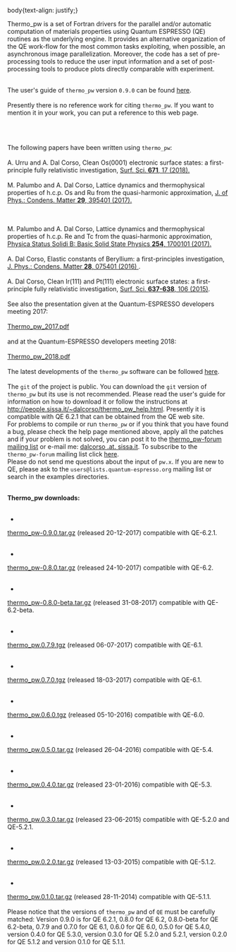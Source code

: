 <html> 
 
 body{text-align: justify;}
 
 <body>
Thermo_pw is a set of Fortran drivers for the parallel and/or automatic 
computation of materials properties using Quantum ESPRESSO (QE) routines 
as the underlying engine. It provides an alternative organization of the 
QE work-flow for the most common tasks exploiting, when possible, 
an asynchronous image parallelization. Moreover, the code has a set of 
pre-processing tools to reduce the user input information and a set of 
post-processing tools to produce plots directly comparable with experiment.
<br>
<br>

The user's guide of <code>thermo_pw</code> version <code>0.9.0</code> can be
found <a href="https://people.sissa.it/dalcorso/thermo_pw/user_guide/index.html">here</a>.
<br>
<br>
Presently there is no reference work for citing <code>thermo_pw</code>. If you want to mention it in your work, you can put a reference to this web page.

<br>
<br>

  The following papers have been written using <code>thermo_pw</code>:
<br>
<br>
A. Urru and A. Dal Corso,
Clean Os(0001) electronic surface states: a first-principle fully relativistic investigation,
<a href="https://www.sciencedirect.com/science/article/pii/S0039602817309469">Surf. Sci. <B> 671</B>, 17 (2018).</a>
<br>
<br>
M. Palumbo and A. Dal Corso,
Lattice dynamics and thermophysical properties of h.c.p. Os and Ru from
the quasi-harmonic approximation,
<a href="http://iopscience.iop.org/article/10.1088/1361-648X/aa7dca">
J. of Phys.: Condens. Matter <B>29</B>, 395401 (2017).
</a>

<br>
<br>
M. Palumbo and A. Dal Corso,
Lattice dynamics and thermophysical properties of h.c.p. Re and Tc from
the quasi-harmonic approximation,
<a href="http://dx.doi.org/10.1002/pssb.201700101">Physica Status Solidi B:
Basic Solid State Physics <B>254</B>, 1700101 (2017).
</a>

<br>
<br>
A. Dal Corso,
Elastic constants of Beryllium: a first-principles investigation,
<a href="http://dx.doi.org/10.1088/0953-8984/28/7/075401"> J. Phys.: Condens. Matter <B>28</B>, 075401 (2016) </a>.

<br>
<br>
A. Dal Corso,
Clean Ir(111) and Pt(111) electronic surface states: a first-principle fully relativistic investigation,
<a href="http://www.sciencedirect.com/science/article/pii/S0039602815000734"> Surf. Sci. <B>637-638</B>, 106 (2015)</a>.
<br>
<br>
See also the presentation given at the Quantum-ESPRESSO developers meeting 2017:

<br>
<br>
<a href="https://people.sissa.it/~dalcorso/thermo_pw_2017.pdf">Thermo_pw_2017.pdf</a>
<br>
<br>
and at the Quantum-ESPRESSO developers meeting 2018:
<br>
<br>
<a href="https://people.sissa.it/~dalcorso/thermo_pw_2018.pdf">Thermo_pw_2018.pdf</a>
<br>
<br>
The latest developments of the <code>thermo_pw</code> software can be
followed <a href="https://github.com/dalcorso/thermo_pw/commits/master">here</a>.
<br>
<br>
The <code>git</code> of the project is public. You can download the <code>git</code> version of <code>thermo_pw</code> but its use is not recommended.
Please read the user's guide for information on how to download it or follow the instructions at <a href="https://people.sissa.it/~dalcorso/thermo_pw_help.html">
http://people.sissa.it/~dalcorso/thermo_pw_help.html</a>.
Presently it is compatible with QE 6.2.1 that can be obtained from the QE web site.


<br>
For problems to compile or run <code>thermo_pw</code> or if you think
that you have found a bug, please check the help page mentioned above, apply
all the patches and if your problem is not solved, you can post it to the
<a href="mailto:thermo_pw-forum@lists.quantum-espresso.org">thermo_pw-forum mailing list</a> or e-mail me: <a href="mailto:dalcorso .at. sissa.it">dalcorso .at. sissa.it</a>. To subscribe to the <code>thermo_pw-forum</code> mailing list
click <a href="https://lists.quantum-espresso.org/mailman/listinfo/thermo_pw-forum">here</a>.
<br>
Please do not send me questions about the input of <code>pw.x</code>.
If you are new to QE, please ask to the
<code>users@lists.quantum-espresso.org</code> mailing list or search
in the examples directories.
<br>
<br>

<b>Thermo_pw downloads:</b>
<br>
<br>
- <a href="http://people.sissa.it/%7Edalcorso/thermo_pw/thermo_pw-0.9.0.tar.gz">
thermo_pw-0.9.0.tar.gz</a>  (released 20-12-2017) compatible with QE-6.2.1.
<br>
<br>
- <a href="http://people.sissa.it/%7Edalcorso/thermo_pw/thermo_pw-0.8.0.tgz">
thermo_pw-0.8.0.tar.gz</a>  (released 24-10-2017) compatible with QE-6.2.
<br>
<br>
- <a href="http://people.sissa.it/%7Edalcorso/thermo_pw/thermo_pw-0.8.0-beta.tgz">
thermo_pw-0.8.0-beta.tar.gz</a>  (released 31-08-2017) compatible with QE-6.2-beta.
<br>
<br>
- <a href="http://people.sissa.it/%7Edalcorso/thermo_pw/thermo_pw.0.7.9.tgz">
thermo_pw.0.7.9.tgz</a>  (released 06-07-2017) compatible with QE-6.1.
<br>
<br>
- <a href="http://people.sissa.it/%7Edalcorso/thermo_pw/thermo_pw.0.7.0.tgz">
thermo_pw.0.7.0.tgz</a>  (released 18-03-2017) compatible with QE-6.1.
<br>
<br>
- <a href="http://people.sissa.it/%7Edalcorso/thermo_pw/thermo_pw.0.6.0.tgz">
thermo_pw.0.6.0.tgz</a>  (released 05-10-2016) compatible with QE-6.0.
<br>
<br>
- <a href="http://people.sissa.it/%7Edalcorso/thermo_pw/thermo_pw.0.5.0.tar.gz">
thermo_pw.0.5.0.tar.gz</a>  (released 26-04-2016) compatible with QE-5.4.
<br>
<br>
- <a href="http://people.sissa.it/%7Edalcorso/thermo_pw/thermo_pw.0.4.0.tar.gz">
thermo_pw.0.4.0.tar.gz</a>  (released 23-01-2016) compatible with QE-5.3.
<br>
<br>
- <a href="http://people.sissa.it/%7Edalcorso/thermo_pw/thermo_pw.0.3.0.tar.gz">
thermo_pw.0.3.0.tar.gz</a>  (released 23-06-2015) compatible with QE-5.2.0 and QE-5.2.1.
<br>
<br>
- <a href="http://people.sissa.it/%7Edalcorso/thermo_pw/thermo_pw.0.2.0.tar.gz">
thermo_pw.0.2.0.tar.gz</a>   (released 13-03-2015) compatible with QE-5.1.2.
<br>
<br>
- <a href="http://people.sissa.it/%7Edalcorso/thermo_pw/thermo_pw.0.1.0.tar.gz">
thermo_pw.0.1.0.tar.gz</a>   (released 28-11-2014) compatible with QE-5.1.1.
<br>
<br>
Please notice that the versions of <code>thermo_pw</code> and of <code>QE</code> must be carefully matched: Version 0.9.0 is for QE 6.2.1, 0.8.0 for QE 6.2, 0.8.0-beta for QE 6.2-beta, 0.7.9 and 0.7.0 for QE 6.1, 0.6.0 for QE 6.0, 0.5.0 for QE 5.4.0, version 0.4.0 for QE 5.3.0, version 0.3.0 for QE 5.2.0 and 5.2.1, version 0.2.0 for QE 5.1.2 and version 0.1.0 for QE 5.1.1.
<br><br>

</body>
</html>
